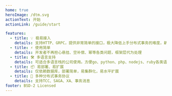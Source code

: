 ```yaml
---
home: true
heroImage: /dtm.svg
actionText: 开始
actionLink: /guide/start

features:
  - title: 💡 极易接入
    details: 支持HTTP、GRPC，提供非常简单的接口，极大降低上手分布式事务的难度，新手也能快速接入
  - title: ⚡️ 使用简单
    details: 开发者不再担心悬挂、空补偿、幂等各类问题，框架层代为处理
  - title: 🛠️ 多语言支持
    details: 可适合多语言栈的公司使用。方便go、python、php、nodejs、ruby各类语言使用
  - title: 📦 易部署、易扩展
    details: 仅依赖数据库，部署简单，易集群化，易水平扩展
  - title: 🔩 多种分布式事务协议
    details: 支持TCC、SAGA、XA、事务消息
footer: BSD-2 Licensed
---
```

